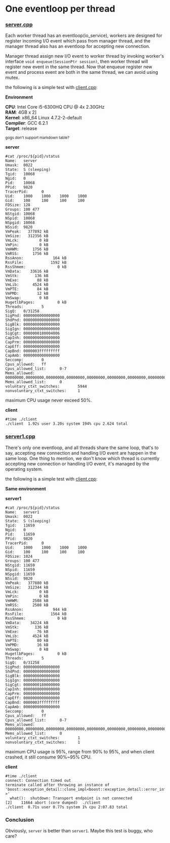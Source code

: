 # One eventloop per thread

### [server.cpp](./server.cpp)
Each worker thread has an eventloop(io_service), workers are designed for register
incoming I/O event which pass from manager thread, and the manager thread also has
an eventloop for accepting new connection.

Manager thread assign new I/O event to worker thread by invoking worker's interface
`void enqueue(SessionPtr session)`, then worker thread will register new event in
the same thread. Now that enqueue register new event and process event are both in
the same thread, we can avoid using mutex.

the following is a simple test with [client.cpp](./client.cpp):

**Environment**

**CPU**: Intel Core i5-6300HQ CPU @ 4x 2.30GHz<br>
**RAM**: 4GB x 2]<br>
**Kernel**: x86_64 Linux 4.7.2-2-default<br>
**Compiler**: GCC 6.2.1<br>
**Target**: release <br>

<small>gogs don't support markdown table?</small>

**server**

```
#cat /proc/${pid}/status
Name:   server
Umask:  0022
State:  S (sleeping)
Tgid:   10068
Ngid:   0
Pid:    10068
PPid:   9820
TracerPid:      0
Uid:    1000    1000    1000    1000
Gid:    100     100     100     100
FDSize: 128
Groups: 100 477
NStgid: 10068
NSpid:  10068
NSpgid: 10068
NSsid:  9820
VmPeak:   377892 kB
VmSize:   312356 kB
VmLck:         0 kB
VmPin:         0 kB
VmHWM:      1756 kB
VmRSS:      1756 kB
RssAnon:             164 kB
RssFile:            1592 kB
RssShmem:              0 kB
VmData:    33616 kB
VmStk:       136 kB
VmExe:        88 kB
VmLib:      4524 kB
VmPTE:        84 kB
VmPMD:        12 kB
VmSwap:        0 kB
HugetlbPages:          0 kB
Threads:        5
SigQ:   0/31258
SigPnd: 0000000000000000
ShdPnd: 0000000000000000
SigBlk: 0000000000000000
SigIgn: 0000000000000000
SigCgt: 0000000180004006
CapInh: 0000000000000000
CapPrm: 0000000000000000
CapEff: 0000000000000000
CapBnd: 0000003fffffffff
CapAmb: 0000000000000000
Seccomp:        0
Cpus_allowed:   ff
Cpus_allowed_list:      0-7
Mems_allowed:   00000000,00000000,00000000,00000000,00000000,00000000,00000000,00000000,00000000,00000000,00000000,00000000,00000000,00000000,00000000,00000001
Mems_allowed_list:      0
voluntary_ctxt_switches:        5944
nonvoluntary_ctxt_switches:     1
```
maximum CPU usage never exceed 50%.

**client**
```
#time ./client
./client  1.92s user 3.20s system 194% cpu 2.624 total
```

### [server1.cpp](./server1.cpp)
There's only one eventloop, and all threads share the same loop, that's to say, accepting new connection and handling I/O event are happen in the same loop.
One thing to mention, we don't know which thread is currently accepting new connection or handling I/O event, it's managed by the operating system.

the following is a simple test with [client.cpp](./client.cpp):

**Same environment**

**server1**
```
#cat /proc/${pid}/status
Name:   server1
Umask:  0022
State:  S (sleeping)
Tgid:   11659
Ngid:   0
Pid:    11659
PPid:   9820
TracerPid:      0
Uid:    1000    1000    1000    1000
Gid:    100     100     100     100
FDSize: 1024
Groups: 100 477
NStgid: 11659
NSpid:  11659
NSpgid: 11659
NSsid:  9820
VmPeak:   377880 kB
VmSize:   312344 kB
VmLck:         0 kB
VmPin:         0 kB
VmHWM:      2508 kB
VmRSS:      2508 kB
RssAnon:             944 kB
RssFile:            1564 kB
RssShmem:              0 kB
VmData:    34224 kB
VmStk:       136 kB
VmExe:        76 kB
VmLib:      4524 kB
VmPTE:        80 kB
VmPMD:        16 kB
VmSwap:        0 kB
HugetlbPages:          0 kB
Threads:        5
SigQ:   0/31258
SigPnd: 0000000000000000
ShdPnd: 0000000000000000
SigBlk: 0000000000000000
SigIgn: 0000000000000000
SigCgt: 0000000180000000
CapInh: 0000000000000000
CapPrm: 0000000000000000
CapEff: 0000000000000000
CapBnd: 0000003fffffffff
CapAmb: 0000000000000000
Seccomp:        0
Cpus_allowed:   ff
Cpus_allowed_list:      0-7
Mems_allowed:   00000000,00000000,00000000,00000000,00000000,00000000,00000000,00000000,00000000,00000000,00000000,00000000,00000000,00000000,00000000,00000001
Mems_allowed_list:      0
voluntary_ctxt_switches:        1
nonvoluntary_ctxt_switches:     1
```
maximum CPU usage is 95%, range from 90% to 95%, and when client crashed, it still consume 90%~95% CPU.

**client**

```
#time ./client
connect: Connection timed out
terminate called after throwing an instance of 'boost::exception_detail::clone_impl<boost::exception_detail::error_info_injector<boost::system::system_error> >'
  what():  shutdown: Transport endpoint is not connected
[2]    11664 abort (core dumped)  ./client
./client  0.71s user 0.77s system 1% cpu 2:07.83 total
```

### Conclusion
Obviously, `server` is better than `server1`. Maybe this test is buggy, who care?
